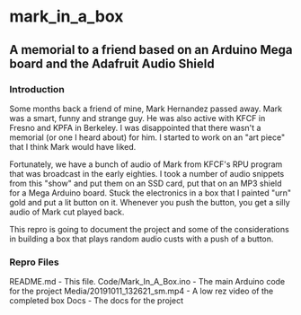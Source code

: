 # mark_in_a_box

## A memorial to a friend based on an Arduino Mega board and the Adafruit Audio Shield

### Introduction

Some months back a friend of mine, Mark Hernandez passed away. Mark was a smart, funny and strange guy. He was also active with KFCF in Fresno and KPFA in Berkeley. I was disappointed that there wasn't a memorial (or one I heard about) for him. I started to work on an "art piece" that I think Mark would have liked.

Fortunately, we have a bunch of audio of Mark from KFCF's RPU program that was broadcast in the early eighties. I took a number of audio snippets from this "show" and put them on an SSD card, put that on an MP3 shield for a Mega Arduino board. Stuck the electronics in a box that I painted "urn" gold and put a lit button on it. Whenever you push the button, you get a silly audio of Mark cut played back.

This repro is going to document the project and some of the considerations in building a box that plays random audio custs with a push of a button.

### Repro Files

README.md - This file.
Code/Mark_In_A_Box.ino - The main Arduino code for the project
Media/20191011_132621_sm.mp4 - A low rez video of the completed box
Docs - The docs for the project
